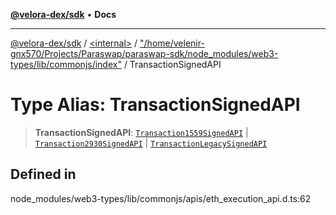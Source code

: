 [**@velora-dex/sdk**](../../../../README.md) • **Docs**

***

[@velora-dex/sdk](../../../../globals.md) / [\<internal\>](../../../README.md) / ["/home/velenir-gnx570/Projects/Paraswap/paraswap-sdk/node\_modules/web3-types/lib/commonjs/index"](../README.md) / TransactionSignedAPI

# Type Alias: TransactionSignedAPI

> **TransactionSignedAPI**: [`Transaction1559SignedAPI`](../interfaces/Transaction1559SignedAPI.md) \| [`Transaction2930SignedAPI`](../interfaces/Transaction2930SignedAPI.md) \| [`TransactionLegacySignedAPI`](../interfaces/TransactionLegacySignedAPI.md)

## Defined in

node\_modules/web3-types/lib/commonjs/apis/eth\_execution\_api.d.ts:62
